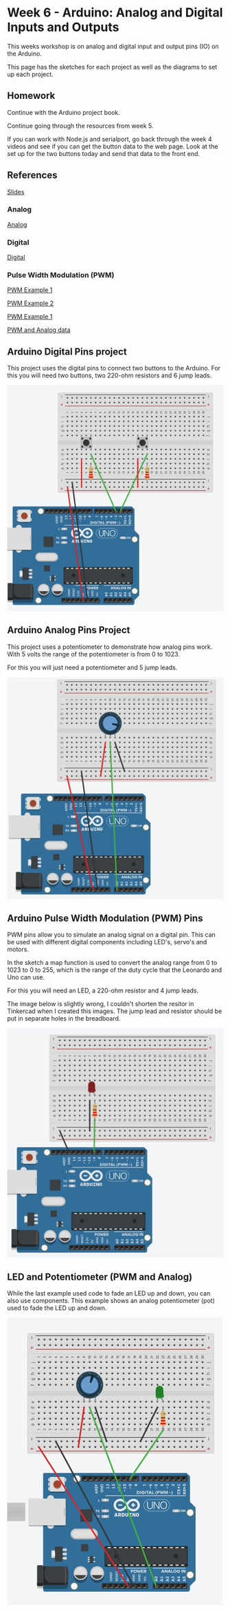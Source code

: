 # Week 6 - Arduino: Analog and Digital Inputs and Outputs
This weeks workshop is on analog and digital input and output pins (IO) on the Arduino.

This page has the sketches for each project as well as the diagrams to set up each project.

## Homework
Continue with the Arduino project book.

Continue going through the resources from week 5.

If you can work with Node.js and serialport, go back through the week 4 videos and see if you can get the button data to the web page. Look at the set up for the two buttons today and send that data to the front end.

## References
[Slides](https://developdata.github.io/unit3_slides/week_06/#0)

### Analog
[Analog](https://www.arduino.cc/en/Tutorial/Foundations/AnalogInputPins)

### Digital
[Digital](https://www.arduino.cc/en/Tutorial/Foundations/DigitalPins)

### Pulse Width Modulation (PWM)

[PWM Example 1](https://www.arduino.cc/en/pmwiki.php?n=Tutorial/Fading)

[PWM Example 2](https://www.arduino.cc/en/Tutorial/Foundations/PWM)

[PWM Example 1](https://www.electronicshub.org/arduino-pwm)

[PWM and Analog data](https://www.programmingelectronics.com/tutorial-20-analog-io-and-serial-communications-old-version/)

## Arduino Digital Pins project
This project uses the digital pins to connect two buttons to the Arduino. For this you will need two buttons, two 220-ohm resistors and 6 jump leads. 

![Two buttons connected to an Arduino](images/digitalSetup.jpg)

## Arduino Analog Pins Project
This project uses a potentiometer to demonstrate how analog pins work. With 5 volts the range of the potentiometer is from 0 to 1023. 

For this you will just need a potentiometer and 5 jump leads.

![Potentiometer connected to an Arduino](images/analogSetup.jpg)

## Arduino Pulse Width Modulation (PWM) Pins
PWM pins allow you to simulate an analog signal on a digital pin. This can be used with different digital components including LED's, servo's and motors. 

In the sketch a map function is used to convert the analog range from 0 to 1023 to 0 to 255, which is the range of the duty cycle that the Leonardo and Uno can use.

For this you will need an LED, a 220-ohm resistor and 4 jump leads. 

The image below is slightly wrong, I couldn't shorten the resitor in Tinkercad when I created this images. The jump lead and resistor should be put in separate holes in the breadboard. 

![LED connected to the Arduino](images/pwmSetup.jpg)

## LED and Potentiometer (PWM and Analog)
While the last example used code to fade an LED up and down, you can also use components. This example shows an analog potentiometer (pot) used to fade the LED up and down.

![LED and potentiometer connected to the Arduino](images/pwm2Setup.jpg)
